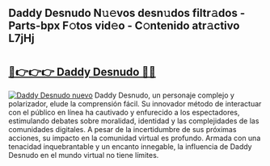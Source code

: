 ## Daddy Desnudo N𝚞𝚎vos desn𝚞dos filtr𝚊dos - Parts-bpx F𝚘tos vid𝚎o - C𝚘ntenido atr𝚊ctivo L7jHj

# <h2><a href="http://mbccaml.tromn.icu/?c=Daddy+Desnudo">🔗👉👉👉 Daddy Desnudo 🔗🔗</a></h2>

[![Daddy Desnudo nuevo](https://i.imgur.com/pEAQMta.gif)](http://mbccaml.tromn.icu/?c=Daddy+Desnudo)
Daddy Desnudo, un personaje complejo y polarizador, elude la comprensión fácil. Su innovador método de interactuar con el público en línea ha cautivado y enfurecido a los espectadores, estimulando debates sobre moralidad, identidad y las complejidades de las comunidades digitales. A pesar de la incertidumbre de sus próximas acciones, su impacto en la comunidad virtual es profundo. Armada con una tenacidad inquebrantable y un encanto innegable, la influencia de Daddy Desnudo en el mundo virtual no tiene límites.
